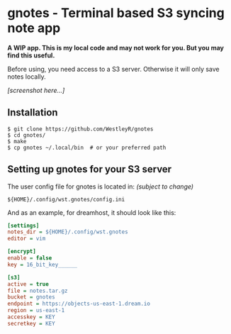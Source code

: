 # gnotes - Terminal based S3 syncing note app

**A WIP app. This is my local code and may not work for you. But you may
find this useful.**

Before using, you need access to a S3 server. Otherwise it will only save notes
locally.

_[screenshot here...]_

## Installation

```
$ git clone https://github.com/WestleyR/gnotes
$ cd gnotes/
$ make
$ cp gnotes ~/.local/bin  # or your preferred path
```

## Setting up gnotes for your S3 server

The user config file for gnotes is located in: _(subject to change)_

```
${HOME}/.config/wst.gnotes/config.ini
```

And as an example, for dreamhost, it should look like this:

```ini
[settings]
notes_dir = ${HOME}/.config/wst.gnotes
editor = vim

[encrypt]
enable = false
key = 16_bit_key______

[s3]
active = true
file = notes.tar.gz
bucket = gnotes
endpoint = https://objects-us-east-1.dream.io
region = us-east-1
accesskey = KEY
secretkey = KEY
```

